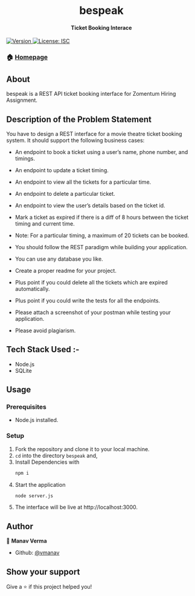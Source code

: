 <h1 align="center">bespeak</h1>
<h4 align="center">Ticket Booking Interace</h4>
<p>

<p>
  <a href="https://www.npmjs.com/package/bespeak" target="_blank">
    <img alt="Version" src="https://img.shields.io/npm/v/bespeak.svg">
  </a>
  <a href="#" target="_blank">
    <img alt="License: ISC" src="https://img.shields.io/badge/License-ISC-yellow.svg" />
  </a>
</p>


### 🏠 [Homepage](https://github.com/vmanav/bespeak#readme)

## About

bespeak is a REST API ticket booking interface for Zomentum Hiring Assignment.


## Description of the Problem Statement

You have to design a REST interface for a movie theatre ticket booking system. It should
support the following business cases:
- An endpoint to book a ticket using a user’s name, phone number, and timings.
- An endpoint to update a ticket timing.
- An endpoint to view all the tickets for a particular time.
- An endpoint to delete a particular ticket.
- An endpoint to view the user’s details based on the ticket id.
- Mark a ticket as expired if there is a diff of 8 hours between the ticket timing and current
time.

- Note: For a particular timing, a maximum of 20 tickets can be booked.
- You should follow the REST paradigm while building your application.
- You can use any database you like.
- Create a proper readme for your project.
- Plus point if you could delete all the tickets which are expired automatically.
- Plus point if you could write the tests for all the endpoints.
- Please attach a screenshot of your postman while testing your application.
- Please avoid plagiarism.

## Tech Stack Used :-

- Node.js
- SQLite


## Usage

### Prerequisites 

* Node.js installed.

### Setup

1. Fork the repository and clone it to your local machine.
1. `cd` into the directory `bespeak` and, 
1. Install Dependencies with
    ```sh
    npm i
    ```
1. Start the application
    ```sh
    node server.js
1. The interface will be live at http://localhost:3000.


<!-- 
## Gallery

|![Landing Page](/public/landing.gif)|
|:-------:|
|*Landing Page*|
![Trending Blogs](./public/trending.png)
|*Trending Blogs*|
![Login Page](./public/login.gif)
|*Login Page*|
![BlogItOut Dashboard ](./public/dashboard.png)
|*BlogItOut Dashboard*|
![New Blog](./public/addNewBlog.png)
|*New Blog*|
![Search All Blogs](./public/searchAllBlogs.png)
|*Search All Blogs*|
![User Blogs](./public/userBlogs.png)
|*User Blogs*|
-->


## Author

👤 **Manav Verma**

* Github: [@vmanav](https://github.com/vmanav)

## Show your support

Give a ⭐️ if this project helped you!
